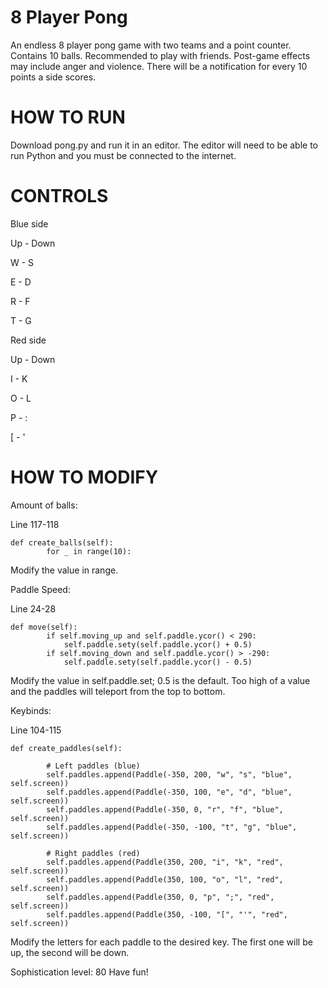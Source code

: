 # 8 Player Pong

An endless 8 player pong game with two teams and a point counter.
Contains 10 balls.
Recommended to play with friends. Post-game effects may include anger and violence.
There will be a notification for every 10 points a side scores.

# HOW TO RUN
Download pong.py and run it in an editor.
The editor will need to be able to run Python and you must be connected to the internet.


# CONTROLS

Blue side

Up - Down

W - S 

E - D 

R - F 

T - G 


Red side

Up - Down

I - K 

O - L 

P - : 

[ - ' 

# HOW TO MODIFY
Amount of balls: 

Line 117-118
~~~
def create_balls(self):
        for _ in range(10):
 ~~~       
Modify the value in range.

Paddle Speed:

Line 24-28
~~~
def move(self):
        if self.moving_up and self.paddle.ycor() < 290:
            self.paddle.sety(self.paddle.ycor() + 0.5)
        if self.moving_down and self.paddle.ycor() > -290:
            self.paddle.sety(self.paddle.ycor() - 0.5)
~~~
Modify the value in self.paddle.set; 0.5 is the default. Too high of a value and the paddles will teleport from the top to bottom.
          
Keybinds:

Line 104-115
~~~
def create_paddles(self):
       
        # Left paddles (blue)
        self.paddles.append(Paddle(-350, 200, "w", "s", "blue", self.screen))
        self.paddles.append(Paddle(-350, 100, "e", "d", "blue", self.screen))
        self.paddles.append(Paddle(-350, 0, "r", "f", "blue", self.screen))
        self.paddles.append(Paddle(-350, -100, "t", "g", "blue", self.screen))

        # Right paddles (red)
        self.paddles.append(Paddle(350, 200, "i", "k", "red", self.screen))
        self.paddles.append(Paddle(350, 100, "o", "l", "red", self.screen))
        self.paddles.append(Paddle(350, 0, "p", ";", "red", self.screen))
        self.paddles.append(Paddle(350, -100, "[", "'", "red", self.screen))
~~~
Modify the letters for each paddle to the desired key. The first one will be up, the second will be down.



Sophistication level: 80
Have fun!

